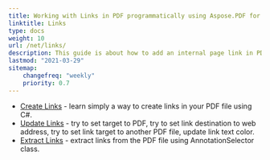 ```yaml
---
title: Working with Links in PDF programmatically using Aspose.PDF for .NET
linktitle: Links
type: docs
weight: 10
url: /net/links/
description: This guide is about how to add an internal page link in PDF or insert an external website hyperlink to PDF in C# language.
lastmod: "2021-03-29"
sitemap:
    changefreq: "weekly"
    priority: 0.7
---
```


- [Create Links](/pdf/net/create-links/) - learn simply a way to create links in your PDF file using C#.
- [Update Links](/pdf/net/update-links) - try to set target to PDF, try to set link destination to web address, try to set link target to another PDF file, update link text color.
- [Extract Links](/pdf/net/extract-links) - extract links from the PDF file using AnnotationSelector class.
